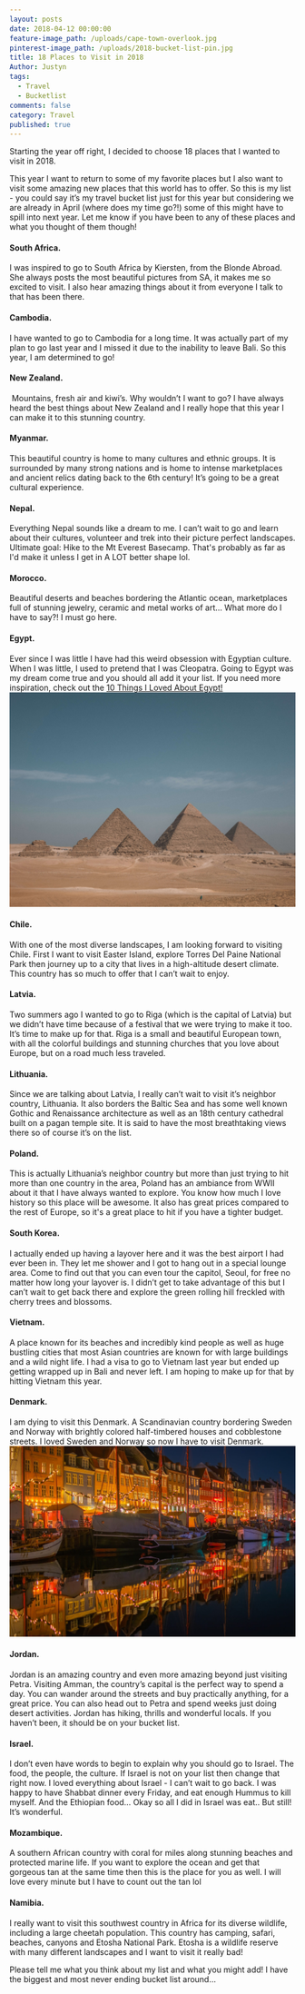 ```yaml
---
layout: posts
date: 2018-04-12 00:00:00
feature-image_path: /uploads/cape-town-overlook.jpg
pinterest-image_path: /uploads/2018-bucket-list-pin.jpg
title: 18 Places to Visit in 2018
Author: Justyn
tags:
  - Travel
  - Bucketlist
comments: false
category: Travel
published: true
---
```


Starting the year off right, I decided to choose 18 places that I wanted to visit in 2018.

This year I want to return to some of my favorite places but I also want to visit some amazing new places that this world has to offer. So this is my list - you could say it’s my travel bucket list just for this year but considering we are already in April (where does my time go?!) some of this might have to spill into next year. Let me know if you have been to any of these places and what you thought of them though!

#### South Africa.

I was inspired to go to South Africa by Kiersten, from the Blonde Abroad. She always posts the most beautiful pictures from SA, it makes me so excited to visit. I also hear amazing things about it from everyone I talk to that has been there.

#### Cambodia.

I have wanted to go to Cambodia for a long time. It was actually part of my plan to go last year and I missed it due to the inability to leave Bali. So this year, I am determined to go!

#### New Zealand.

&nbsp;Mountains, fresh air and kiwi’s. Why wouldn’t I want to go? I have always heard the best things about New Zealand and I really hope that this year I can make it to this stunning country.

#### Myanmar.

This beautiful country is home to many cultures and ethnic groups. It is surrounded by many strong nations and is home to intense marketplaces and ancient relics dating back to the 6th century! It’s going to be a great cultural experience.

#### Nepal.

Everything Nepal sounds like a dream to me. I can’t wait to go and learn about their cultures, volunteer and trek into their picture perfect landscapes. Ultimate goal: Hike to the Mt Everest Basecamp. That's probably as far as I'd make it unless I get in A LOT better shape lol.

#### Morocco.

Beautiful deserts and beaches bordering the Atlantic ocean, marketplaces full of stunning jewelry, ceramic and metal works of art… What more do I have to say?! I must go here.

#### Egypt.

Ever since I was little I have had this weird obsession with Egyptian culture. When I was little, I used to pretend that I was Cleopatra. Going to Egypt was my dream come true and you should all add it your list. If you need more inspiration, check out the [10 Things I Loved About Egypt!](/2018/03/31/10-things-i-loved-about-egypt.html)![](/uploads/dsc07286-1.jpg)

#### Chile.

With one of the most diverse landscapes, I am looking forward to visiting Chile. First I want to visit Easter Island, explore Torres Del Paine National Park then journey up to a city that lives in a high-altitude desert climate. This country has so much to offer that I can’t wait to enjoy.

#### Latvia.

Two summers ago I wanted to go to Riga (which is the capital of Latvia) but we didn’t have time because of a festival that we were trying to make it too. It’s time to make up for that. Riga is a small and beautiful European town, with all the colorful buildings and stunning churches that you love about Europe, but on a road much less traveled.

#### Lithuania.

Since we are talking about Latvia, I really can’t wait to visit it’s neighbor country, Lithuania. It also borders the Baltic Sea and has some well known Gothic and Renaissance architecture as well as an 18th century cathedral built on a pagan temple site. It is said to have the most breathtaking views there so of course it’s on the list.

#### Poland.

This is actually Lithuania’s neighbor country but more than just trying to hit more than one country in the area, Poland has an ambiance from WWII about it that I have always wanted to explore. You know how much I love history so this place will be awesome. It also has great prices compared to the rest of Europe, so it's a great place to hit if you have a tighter budget.

#### South Korea.

I actually ended up having a layover here and it was the best airport I had ever been in. They let me shower and I got to hang out in a special lounge area. Come to find out that you can even tour the capitol, Seoul, for free no matter how long your layover is. I didn’t get to take advantage of this but I can’t wait to get back there and explore the green rolling hill freckled with cherry trees and blossoms.

#### Vietnam.

A place known for its beaches and incredibly kind people as well as huge bustling cities that most Asian countries are known for with large buildings and a wild night life. I had a visa to go to Vietnam last year but ended up getting wrapped up in Bali and never left. I am hoping to make up for that by hitting Vietnam this year.

#### Denmark.

I am dying to visit this Denmark. A Scandinavian country bordering Sweden and Norway with brightly colored half-timbered houses and cobblestone streets. I loved Sweden and Norway so now I have to visit Denmark.![](/uploads/nyhavn-1835610-1920.jpg)

#### Jordan.

Jordan is an amazing country and even more amazing beyond just visiting Petra. Visiting Amman, the country’s capital is the perfect way to spend a day. You can wander around the streets and buy practically anything, for a great price. You can also head out to Petra and spend weeks just doing desert activities. Jordan has hiking, thrills and wonderful locals. If you haven’t been, it should be on your bucket list.

#### Israel.

I don’t even have words to begin to explain why you should go to Israel. The food, the people, the culture. If Israel is not on your list then change that right now. I loved everything about Israel - I can’t wait to go back. I was happy to have Shabbat dinner every Friday, and eat enough Hummus to kill myself. And the Ethiopian food… Okay so all I did in Israel was eat.. But still! It’s wonderful.

#### Mozambique.

A southern African country with coral for miles along stunning beaches and protected marine life. If you want to explore the ocean and get that gorgeous tan at the same time then this is the place for you as well. I will love every minute but I have to count out the tan lol

#### Namibia.

I really want to visit this southwest country in Africa for its diverse wildlife, including a large cheetah population. This country has camping, safari, beaches, canyons and Etosha National Park. Etosha is a wildlife reserve with many different landscapes and I want to visit it really bad!

Please tell me what you think about my list and what you might add! I have the biggest and most never ending bucket list around…
